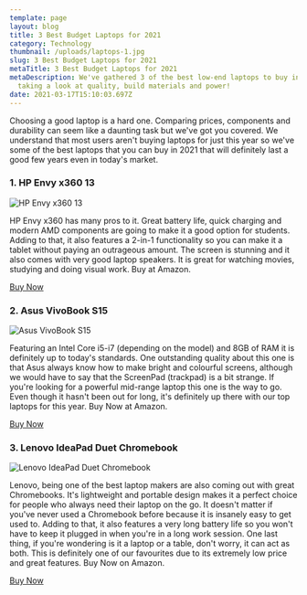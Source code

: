 ```yaml
---
template: page
layout: blog
title: 3 Best Budget Laptops for 2021
category: Technology
thumbnail: /uploads/laptops-1.jpg
slug: 3 Best Budget Laptops for 2021
metaTitle: 3 Best Budget Laptops for 2021
metaDescription: We've gathered 3 of the best low-end laptops to buy in 2021
  taking a look at quality, build materials and power!
date: 2021-03-17T15:10:03.697Z
---
```

Choosing a good laptop is a hard one. Comparing prices, components and durability can seem like a daunting task but we've got you covered. We understand that most users aren't buying laptops for just this year so we've some of the best laptops that you can buy in 2021 that will definitely last a good few years even in today's market.

### 1. HP Envy x360 13

![HP Envy x360 13](/uploads/jqqrxvvpmqwhurrwpsxhx6-1536-80.jpg "HP Envy x360 13")

HP Envy x360 has many pros to it. Great battery life, quick charging and modern AMD components are going to make it a good option for students. Adding to that, it also features a 2-in-1 functionality so you can make it a tablet without paying an outrageous amount. The screen is stunning and it also comes with very good laptop speakers. It is great for watching movies, studying and doing visual work. Buy at Amazon.

<a target="_blank" href="https://www.amazon.com/gp/product/B08M9CCQD3/ref=as_li_tl?ie=UTF8&camp=1789&creative=9325&creativeASIN=B08M9CCQD3&linkCode=as2&tag=daydian-20&linkId=e16d2f9811fd327c41299e893cbca031" class="buyButton">Buy Now</a>

### 2. Asus VivoBook S15

![Asus VivoBook S15](/uploads/nmzvzjwj7wgnqvg2spdp24-1536-80.jpg "Asus VivoBook S15")

Featuring an Intel Core i5-i7 (depending on the model) and 8GB of RAM it is definitely up to today's standards. One outstanding quality about this one is that Asus always know how to make bright and colourful screens, although we would have to say that the ScreenPad (trackpad) is a bit strange. If you're looking for a powerful mid-range laptop this one is the way to go. Even though it hasn't been out for long, it's definitely up there with our top laptops for this year. Buy Now at Amazon.

<a target="_blank" href="https://www.amazon.com/gp/product/B08KH4RVBM/ref=as_li_tl?ie=UTF8&camp=1789&creative=9325&creativeASIN=B08KH4RVBM&linkCode=as2&tag=daydian-20&linkId=e707b4a3f5f0eaffd61a8a7f76510ea5" class="buyButton">Buy Now</a>

### 3. Lenovo IdeaPad Duet Chromebook

![Lenovo IdeaPad Duet Chromebook](/uploads/v4yu9ipuamk68mkpsm8xmk-1536-80.jpg "Lenovo IdeaPad Duet Chromebook")

Lenovo, being one of the best laptop makers are also coming out with great Chromebooks. It's lightweight and portable design makes it a perfect choice for people who always need their laptop on the go. It doesn't matter if you've never used a Chromebook before because it is insanely easy to get used to. Adding to that, it also features a very long battery life so you won't have to keep it plugged in when you're in a long work session. One last thing, if you're wondering is it a laptop or a table, don't worry, it can act as both. This is definitely one of our favourites due to its extremely low price and great features. Buy Now on Amazon.

<a target="_blank" href="https://www.amazon.com/gp/product/B0856QVM2F/ref=as_li_tl?ie=UTF8&camp=1789&creative=9325&creativeASIN=B0856QVM2F&linkCode=as2&tag=daydian-20&linkId=d9cb076141bd313d2bf36866b25406a3" class="buyButton">Buy Now</a>